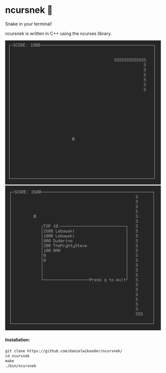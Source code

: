 # ncursnek :snake:

Snake in your terminal!

ncursnek is written in C++ using the ncurses library.

![ncursnek](/screenshots/ncursnek.gif?raw=true "ncursnek")<Paste>
![highscores](/screenshots/highscores.png?raw=true "highscores")<Paste>

#### Installation:
```
git clone https://github.com/danielwikander/ncursnek/
cd ncursnek
make
./bin/ncursnek
```
